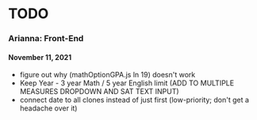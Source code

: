 # TODO

### Arianna: Front-End
#### November 11, 2021

* figure out why (mathOptionGPA.js ln 19) doesn't work
* Keep Year - 3 year Math / 5 year English limit (ADD TO MULTIPLE MEASURES DROPDOWN AND SAT TEXT INPUT)
* connect date to all clones instead of just first (low-priority; don't get a headache over it)